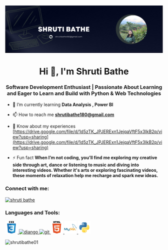 ![logo](https://github.com/shrutibathe01/shrutibathe01/blob/main/Github_Banner.png)

<h1 align="center">Hi 👋, I'm Shruti Bathe</h1>
<h3 align="center">Software Development Enthusiast | Passionate About Learning and Eager to Learn and Build with Python & Web Technologies</h3>

- 🌱 I’m currently learning **Data Analysis , Power BI**

- 📫 How to reach me **shrutibathe180@gmail.com**

- 📄 Know about my experiences [https://drive.google.com/file/d/1d5zTK_JPJERExn1JejqaVftF5x3IkB2p/view?usp=sharing](https://drive.google.com/file/d/1d5zTK_JPJERExn1JejqaVftF5x3IkB2p/view?usp=sharing)

- ⚡ Fun fact **When I’m not coding, you’ll find me exploring my creative side through art, dance or listening to music and diving into interesting videos. Whether it's arts or exploring fascinating videos, these moments of relaxation help me recharge and spark new ideas.**

<h3 align="left">Connect with me:</h3>
<p align="left">
<a href="https://linkedin.com/in/shruti bathe" target="blank"><img align="center" src="https://raw.githubusercontent.com/rahuldkjain/github-profile-readme-generator/master/src/images/icons/Social/linked-in-alt.svg" alt="shruti bathe" height="30" width="40" /></a>
</p>

<h3 align="left">Languages and Tools:</h3>
<p align="left"> <a href="https://www.w3schools.com/css/" target="_blank" rel="noreferrer"> <img src="https://raw.githubusercontent.com/devicons/devicon/master/icons/css3/css3-original-wordmark.svg" alt="css3" width="40" height="40"/> </a> <a href="https://www.djangoproject.com/" target="_blank" rel="noreferrer"> <img src="https://cdn.worldvectorlogo.com/logos/django.svg" alt="django" width="40" height="40"/> </a> <a href="https://git-scm.com/" target="_blank" rel="noreferrer"> <img src="https://www.vectorlogo.zone/logos/git-scm/git-scm-icon.svg" alt="git" width="40" height="40"/> </a> <a href="https://www.w3.org/html/" target="_blank" rel="noreferrer"> <img src="https://raw.githubusercontent.com/devicons/devicon/master/icons/html5/html5-original-wordmark.svg" alt="html5" width="40" height="40"/> </a> <a href="https://www.mysql.com/" target="_blank" rel="noreferrer"> <img src="https://raw.githubusercontent.com/devicons/devicon/master/icons/mysql/mysql-original-wordmark.svg" alt="mysql" width="40" height="40"/> </a> <a href="https://www.python.org" target="_blank" rel="noreferrer"> <img src="https://raw.githubusercontent.com/devicons/devicon/master/icons/python/python-original.svg" alt="python" width="40" height="40"/> </a> </p>

<p><img align="center" src="https://github-readme-stats.vercel.app/api/top-langs?username=shrutibathe01&show_icons=true&locale=en&layout=compact" alt="shrutibathe01" /></p>

